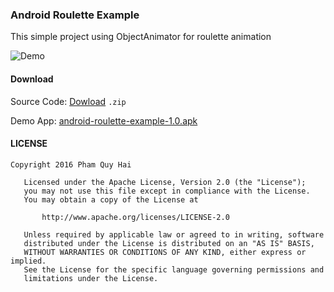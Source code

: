 ### Android Roulette Example

This simple project using ObjectAnimator for roulette animation

![Demo](http://i.giphy.com/sXuAGsElyXcK4.gif)

#### Download

Source Code: [Dowload](https://github.com/KaKaVip/android-roulette-example/archive/1.0.zip) `.zip`

Demo App: [android-roulette-example-1.0.apk](https://github.com/KaKaVip/android-roulette-example/releases/download/1.0/android-roulette-example-1.0.apk)







#### LICENSE
```
Copyright 2016 Pham Quy Hai

   Licensed under the Apache License, Version 2.0 (the "License");
   you may not use this file except in compliance with the License.
   You may obtain a copy of the License at

       http://www.apache.org/licenses/LICENSE-2.0

   Unless required by applicable law or agreed to in writing, software
   distributed under the License is distributed on an "AS IS" BASIS,
   WITHOUT WARRANTIES OR CONDITIONS OF ANY KIND, either express or implied.
   See the License for the specific language governing permissions and
   limitations under the License.
```
